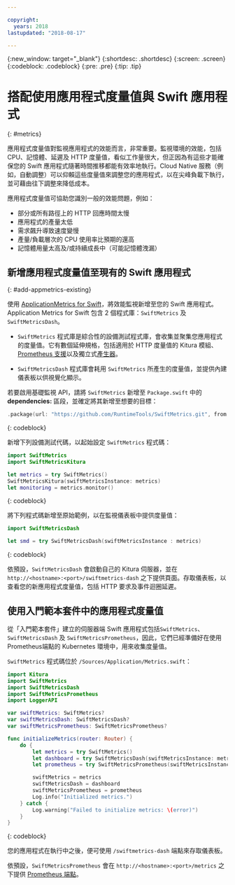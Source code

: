 ```yaml
---

copyright:
  years: 2018
lastupdated: "2018-08-17"

---
```


{:new_window: target="_blank"}
{:shortdesc: .shortdesc}
{:screen: .screen}
{:codeblock: .codeblock}
{:pre: .pre}
{:tip: .tip}

# 搭配使用應用程式度量值與 Swift 應用程式
{: #metrics}

應用程式度量值對監視應用程式的效能而言，非常重要。監視環境的效能，包括 CPU、記憶體、延遲及 HTTP 度量值，看似工作量很大，但正因為有這些才能確保您的 Swift 應用程式隨著時間推移都能有效率地執行。Cloud Native 服務（例如，自動調整）可以仰賴這些度量值來調整您的應用程式，以在尖峰負載下執行，並可藉由往下調整來降低成本。

應用程式度量值可協助您識別一般的效能問題，例如：

* 部分或所有路徑上的 HTTP 回應時間太慢
* 應用程式的產量太低
* 需求飆升導致速度變慢
* 產量/負載層次的 CPU 使用率比預期的還高
* 記憶體用量太高及/或持續成長中（可能記憶體洩漏）

## 新增應用程式度量值至現有的 Swift 應用程式
{: #add-appmetrics-existing}

使用 [ApplicationMetrics for Swift](https://developer.ibm.com/swift/monitoring-diagnostics/application-metrics-for-swift/)，將效能監視新增至您的 Swift 應用程式。Application Metrics for Swift 包含 2 個程式庫：`SwiftMetrics` 及`SwiftMetricsDash`。

* `SwiftMetrics` 程式庫是綜合性的設備測試程式庫，會收集並聚集您應用程式的度量值。它有數個延伸規格，包括適用於 HTTP 度量值的 Kitura 模組、[Prometheus 支援](https://github.com/RuntimeTools/SwiftMetrics#prometheus-support)以及獨立式[產生器](https://github.com/RuntimeTools/SwiftMetrics#application-metrics-for-swift-agent)。

* `SwiftMetricsDash` 程式庫會耗用 `SwiftMetrics` 所產生的度量值，並提供內建儀表板以供視覺化顯示。


若要啟用基礎監視 API，請將 `SwiftMetrics` 新增至 `Package.swift` 中的 **dependencies:** 區段，並確定將其新增至想要的目標：
```swift
.package(url: "https://github.com/RuntimeTools/SwiftMetrics.git", from: "2.4.0")
```
{: codeblock}

新增下列設備測試代碼，以起始設定 `SwiftMetrics` 程式碼：
```swift
import SwiftMetrics
import SwiftMetricsKitura

let metrics = try SwiftMetrics()
SwiftMetricsKitura(swiftMetricsInstance: metrics)
let monitoring = metrics.monitor()
```
{: codeblock}

將下列程式碼新增至原始範例，以在監視儀表板中提供度量值：
```swift
import SwiftMetricsDash

let smd = try SwiftMetricsDash(swiftMetricsInstance : metrics)
```  
{: codeblock}

依預設，`SwiftMetricsDash` 會啟動自己的 Kitura 伺服器，並在 `http://<hostname>:<port>/swiftmetrics-dash` 之下提供頁面。存取儀表板，以查看您的新應用程式度量值，包括 HTTP 要求及事件迴圈延遲。

## 使用入門範本套件中的應用程式度量值

從「入門範本套件」建立的伺服器端 Swift 應用程式包括`SwiftMetrics`、`SwiftMetricsDash` 及 `SwiftMetricsPrometheus`，因此，它們已經準備好在使用 Prometheus端點的 Kubernetes 環境中，用來收集度量值。

`SwiftMetrics` 程式碼位於 `/Sources/Application/Metrics.swift`：
```swift
import Kitura
import SwiftMetrics
import SwiftMetricsDash
import SwiftMetricsPrometheus
import LoggerAPI

var swiftMetrics: SwiftMetrics?
var swiftMetricsDash: SwiftMetricsDash?
var swiftMetricsPrometheus: SwiftMetricsPrometheus?

func initializeMetrics(router: Router) {
    do {
        let metrics = try SwiftMetrics()
        let dashboard = try SwiftMetricsDash(swiftMetricsInstance: metrics, endpoint: router)
        let prometheus = try SwiftMetricsPrometheus(swiftMetricsInstance: metrics, endpoint: router)

        swiftMetrics = metrics
        swiftMetricsDash = dashboard
        swiftMetricsPrometheus = prometheus
        Log.info("Initialized metrics.")
    } catch {
        Log.warning("Failed to initialize metrics: \(error)")
    }
}
```
{: codeblock}

您的應用程式在執行中之後，便可使用 `/swiftmetrics-dash` 端點來存取儀表板。

依預設，`SwiftMetricsPrometheus` 會在 `http://<hostname>:<port>/metrics` 之下提供 [Prometheus 端點](https://prometheus.io/)。
